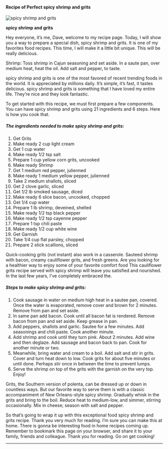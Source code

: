             

#### Recipe of Perfect spicy shrimp and grits

![spicy shrimp and grits](https://img-global.cpcdn.com/recipes/6327882049650688/751x532cq70/spicy-shrimp-and-grits-recipe-main-photo.jpg)

**spicy shrimp and grits**

Hey everyone, it’s me, Dave, welcome to my recipe page. Today, I will show you a way to prepare a special dish, spicy shrimp and grits. It is one of my favorites food recipes. This time, I will make it a little bit unique. This will be really delicious.

Shrimp: Toss shrimp in Cajun seasoning and set aside. In a saute pan, over medium heat, heat the oil. Add salt and pepper, to taste.

spicy shrimp and grits is one of the most favored of recent trending foods in the world. It is appreciated by millions daily. It’s simple, it’s fast, it tastes delicious. spicy shrimp and grits is something that I have loved my entire life. They’re nice and they look fantastic.

To get started with this recipe, we must first prepare a few components. You can have spicy shrimp and grits using 21 ingredients and 6 steps. Here is how you cook that.

##### The ingredients needed to make spicy shrimp and grits:

1.  Get Grits
2.  Make ready 2 cup light cream
3.  Get 1 cup water
4.  Make ready 1/2 tsp salt
5.  Prepare 1 cup yellow corn grits, uncooked
6.  Make ready Shrimp
7.  Get 1 medium red pepper, julienned
8.  Make ready 1 medium yellow pepper, julienned
9.  Take 2 medium shallots, sliced
10.  Get 2 clove garlic, sliced
11.  Get 1/2 lb smoked sausage, diced
12.  Make ready 6 slice bacon, uncooked, chopped
13.  Get 1/4 cup water
14.  Prepare 1 lb shrimp, deveined, shelled
15.  Make ready 1/2 tsp black pepper
16.  Make ready 1/2 tsp cayenne pepper
17.  Prepare 1 tsp chili paste
18.  Make ready 1/2 cup white wine
19.  Get Garnish
20.  Take 1/4 cup flat parsley, chopped
21.  Prepare 2 stick scallions, sliced

Quick-cooking grits (not instant) also work in a casserole. Sauteed shrimp with bacon, creamy cauliflower grits, and fresh greens. Are you looking for a healthier way to enjoy some of your favorite comfort food This cauliflower grits recipe served with spicy shrimp will leave you satisfied and nourished. In the last few years, I've completely embraced the.

##### Steps to make spicy shrimp and grits:

1.  Cook sausage in water on medium high heat in a sautee pan, covered. Once the water is evaporated, remove cover and brown for 2 minutes. Remove from pan and set aside.
2.  In same pan add bacon. Cook until all bacon fat is rendered. Remove bacon from pan and set aside. Keep grease in pan.
3.  Add peppers, shallots and garlic. Sautee for a few minutes. Add seasonings and chili paste. Cook another minute.
4.  Add shrimp and cook until they turn pink. About 2 minutes. Add wine and then deglaze. Add sausage and bacon back to pan. Cook for another minute or two.
5.  Meanwhile, bring water and cream to a boil. Add salt and stir in grits. Cover and turn heat down to low. Cook grits for about five minutes or until done. Perhaps stir once in between the time to prevent lumps.
6.  Serve the shrimp on top of the grits with the garnish on the very top. Enjoy!

Grits, the Southern version of polenta, can be dressed up or down in countless ways. But our favorite way to serve them is with a classic accompaniment of New Orleans-style spicy shrimp. Gradually whisk in the grits and bring to the boil. Reduce heat to medium-low, and simmer, stirring occasionally. Mix in cheese; season with salt and pepper.

So that’s going to wrap it up with this exceptional food spicy shrimp and grits recipe. Thank you very much for reading. I’m sure you can make this at home. There is gonna be interesting food in home recipes coming up. Remember to bookmark this page on your browser, and share it to your family, friends and colleague. Thank you for reading. Go on get cooking!

* * *